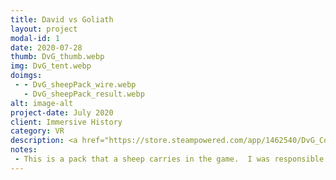 ```yaml
---
title: David vs Goliath
layout: project
modal-id: 1
date: 2020-07-28
thumb: DvG_thumb.webp
img: DvG_tent.webp
doimgs:
 - - DvG_sheepPack_wire.webp
   - DvG_sheepPack_result.webp
alt: image-alt
project-date: July 2020
client: Immersive History
category: VR
description: <a href="https://store.steampowered.com/app/1462540/DvG_Conquering_Giants/" target="blank">DvG is a VR game</a>.  One of the goals was to make sure it could run on minimal hardware, such as the Oculus Quest.  This tent serves as the menu and trophy area for the game.  I was tasked with laying out the props and environment, as well as optimizing models and textures in this scene.
notes:
 - This is a pack that a sheep carries in the game.  I was responsible for reducing the polygon count for this model and creating textures so it would have a minimal memory footprint and be very performant on the target platforms.
---
```

